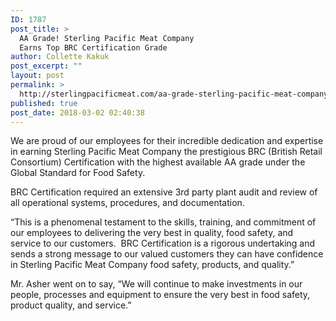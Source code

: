 ```yaml
---
ID: 1787
post_title: >
  AA Grade! Sterling Pacific Meat Company
  Earns Top BRC Certification Grade
author: Collette Kakuk
post_excerpt: ""
layout: post
permalink: >
  http://sterlingpacificmeat.com/aa-grade-sterling-pacific-meat-company-earns-top-brc-certification-grade/
published: true
post_date: 2018-03-02 02:40:38
---
```

<span style="font-weight: 400;">We are proud of our employees for their incredible dedication and expertise in earning Sterling Pacific Meat Company the prestigious BRC (British Retail Consortium) Certification with the highest available AA grade under the Global Standard for Food Safety.</span>

<span style="font-weight: 400;">BRC Certification required an extensive 3</span><span style="font-weight: 400;">rd</span><span style="font-weight: 400;"> party plant audit and review of all operational systems, procedures, and documentation.</span>

<span style="font-weight: 400;">“This is a phenomenal testament to the skills, training, and commitment of our employees to delivering the very best in quality, food safety, and service to our customers.  BRC Certification is a rigorous undertaking and sends a strong message to our valued customers they can have confidence in Sterling Pacific Meat Company food safety, products, and quality.”</span>

<span style="font-weight: 400;">Mr. Asher went on to say, “We will continue to make investments in our people, processes and equipment to ensure the very best in food safety, product quality, and service.”</span>